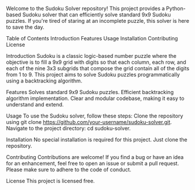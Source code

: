 Welcome to the Sudoku Solver repository! This project provides a Python-based Sudoku solver that can efficiently solve standard 9x9 Sudoku puzzles. If you're tired of staring at an incomplete puzzle, this solver is here to save the day.

Table of Contents
Introduction
Features
Usage
Installation
Contributing
License

Introduction
Sudoku is a classic logic-based number puzzle where the objective is to fill a 9x9 grid with digits so that each column, each row, and each of the nine 3x3 subgrids that compose the grid contain all of the digits from 1 to 9. This project aims to solve Sudoku puzzles programmatically using a backtracking algorithm.

Features
Solves standard 9x9 Sudoku puzzles.
Efficient backtracking algorithm implementation.
Clear and modular codebase, making it easy to understand and extend.

Usage
To use the Sudoku solver, follow these steps:
Clone the repository using git clone https://github.com/your-username/sudoku-solver.git.
Navigate to the project directory: cd sudoku-solver.

Installation
No special installation is required for this project. Just clone the repository.

Contributing
Contributions are welcome! If you find a bug or have an idea for an enhancement, feel free to open an issue or submit a pull request. Please make sure to adhere to the code of conduct.

License
This project is licensed free.
